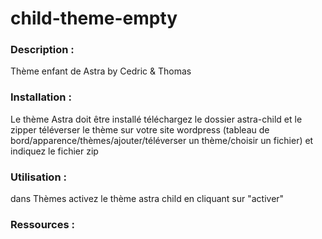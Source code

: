 # child-theme-empty

### Description :

Thème enfant de Astra by Cedric & Thomas

### Installation :

Le thème Astra doit être installé
téléchargez le dossier astra-child et le zipper
téléverser le thème sur votre site wordpress (tableau de bord/apparence/thèmes/ajouter/téléverser un thème/choisir un fichier) et indiquez le fichier zip
### Utilisation :
dans Thèmes activez le thème astra child en cliquant sur "activer"


### Ressources :
